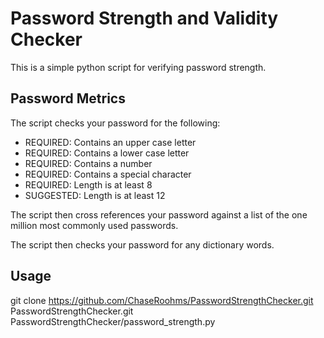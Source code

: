 # Password Strength and Validity Checker
This is a simple python script for verifying password strength.

## Password Metrics
The script checks your password for the following:
- REQUIRED:  Contains an upper case letter
- REQUIRED:  Contains a lower case letter
- REQUIRED:  Contains a number
- REQUIRED:  Contains a special character
- REQUIRED:  Length is at least 8
- SUGGESTED: Length is at least 12

The script then cross references your password against a list of the one million most commonly used passwords.

The script then checks your password for any dictionary words.

## Usage
git clone https://github.com/ChaseRoohms/PasswordStrengthChecker.git PasswordStrengthChecker.git
PasswordStrengthChecker/password_strength.py <password>
